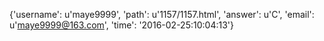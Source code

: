 {'username': u'maye9999', 'path': u'1157/1157.html', 'answer': u'C', 'email': u'maye9999@163.com', 'time': '2016-02-25:10:04:13'}